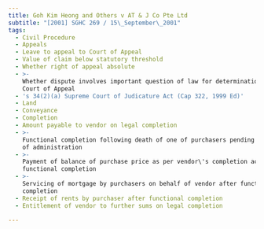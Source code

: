 ```yaml
---
title: Goh Kim Heong and Others v AT & J Co Pte Ltd
subtitle: "[2001] SGHC 269 / 15\_September\_2001"
tags:
  - Civil Procedure
  - Appeals
  - Leave to appeal to Court of Appeal
  - Value of claim below statutory threshold
  - Whether right of appeal absolute
  - >-
    Whether dispute involves important question of law for determination by
    Court of Appeal
  - 's 34(2)(a) Supreme Court of Judicature Act (Cap 322, 1999 Ed)'
  - Land
  - Conveyance
  - Completion
  - Amount payable to vendor on legal completion
  - >-
    Functional completion following death of one of purchasers pending letters
    of administration
  - >-
    Payment of balance of purchase price as per vendor\'s completion account on
    functional completion
  - >-
    Servicing of mortgage by purchasers on behalf of vendor after functional
    completion
  - Receipt of rents by purchaser after functional completion
  - Entitlement of vendor to further sums on legal completion

---
```


